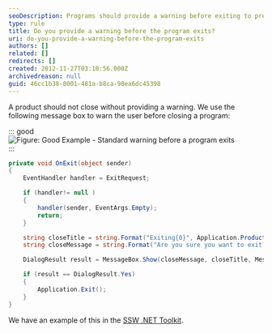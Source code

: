 ```yaml
---
seoDescription: Programs should provide a warning before exiting to prevent unexpected closures.
type: rule
title: Do you provide a warning before the program exits?
uri: do-you-provide-a-warning-before-the-program-exits
authors: []
related: []
redirects: []
created: 2012-11-27T03:10:56.000Z
archivedreason: null
guid: 46cc1b38-8001-481a-b8ca-98ea6dc45398
---
```


A product should not close without providing a warning. We use the following message box to warn the user before closing a program:

<!--endintro-->

::: good  
![Figure: Good Example - Standard warning before a program exits](/CloseWarning.gif)  
:::

```cs
private void OnExit(object sender)
{
    EventHandler handler = ExitRequest;

    if (handler!= null )
    {
        handler(sender, EventArgs.Empty);
        return;
    }

    string closeTitle = string.Format("Exiting{0}", Application.ProductName);
    string closeMessage = string.Format("Are you sure you want to exit {0}", Application.ProductName);

    DialogResult result = MessageBox.Show(closeMessage, closeTitle, MessageBoxButtons.YesNo, MessageBoxIcon.Warning);

    if (result == DialogResult.Yes)
    {
        Application.Exit();
    }
}
```

We have an example of this in the [SSW .NET Toolkit](http://www.ssw.com.au/ssw/NETToolkit/).
